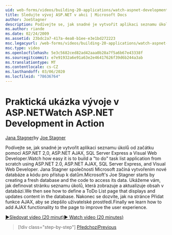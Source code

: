 ```yaml
---
uid: web-forms/videos/building-20-applications/watch-aspnet-development-in-action
title: Sledujte vývoj ASP.NET v akci | Microsoft Docs
author: JoeStagner
description: Podívejte se, jak snadné je vytvořit aplikaci seznamu úkolů od začátku pomocí ASP.NET 2,0, ASP.NET AJAX, SQL Server Express a Visual Web Developer. Mikrofon...
ms.author: riande
ms.date: 02/24/2009
ms.assetid: 23bdc2a7-417a-4ea8-b1ee-e3e1bd272223
msc.legacyurl: /web-forms/videos/building-20-applications/watch-aspnet-development-in-action
msc.type: video
ms.openlocfilehash: 5e3c5682ced82ad42aaa0b28a7f5a6b67e43338f
ms.sourcegitcommit: e7e91932a6e91a63e2e46417626f39d6b244a3ab
ms.translationtype: MT
ms.contentlocale: cs-CZ
ms.lasthandoff: 03/06/2020
ms.locfileid: "78636764"
---
```

# <a name="watch-aspnet-development-in-action"></a><span data-ttu-id="d9eca-104">Praktická ukázka vývoje v ASP.NET</span><span class="sxs-lookup"><span data-stu-id="d9eca-104">Watch ASP.NET Development in Action</span></span>

<span data-ttu-id="d9eca-105">[Jana Stagner](https://github.com/JoeStagner)</span><span class="sxs-lookup"><span data-stu-id="d9eca-105">by [Joe Stagner](https://github.com/JoeStagner)</span></span>

<span data-ttu-id="d9eca-106">Podívejte se, jak snadné je vytvořit aplikaci seznamu úkolů od začátku pomocí ASP.NET 2,0, ASP.NET AJAX, SQL Server Express a Visual Web Developer.</span><span class="sxs-lookup"><span data-stu-id="d9eca-106">Watch how easy it is to build a "to do" task list application from scratch using ASP.NET 2.0, ASP.NET AJAX, SQL Server Express, and Visual Web Developer.</span></span> <span data-ttu-id="d9eca-107">Jana Stagner společnosti Microsoft začíná vytvořením nové databáze a kódu pro přístup k datům.</span><span class="sxs-lookup"><span data-stu-id="d9eca-107">Microsoft's Joe Stagner starts by creating a fresh database and the code to access its data.</span></span> <span data-ttu-id="d9eca-108">Ukážeme vám, jak definovat stránku seznamu úkolů, která zobrazuje a aktualizuje obsah v databázi.</span><span class="sxs-lookup"><span data-stu-id="d9eca-108">We then see how to define a ToDo List page that displays and updates content in the database.</span></span> <span data-ttu-id="d9eca-109">Nakonec se dozvíte, jak na stránce Přidat funkce AJAX, aby se zlepšilo uživatelské prostředí.</span><span class="sxs-lookup"><span data-stu-id="d9eca-109">Finally we learn how to add AJAX functionality to the page to improve the user experience.</span></span>

[<span data-ttu-id="d9eca-110">&#9654;Sledovat video (20 minut)</span><span class="sxs-lookup"><span data-stu-id="d9eca-110">&#9654; Watch video (20 minutes)</span></span>](https://channel9.msdn.com/Blogs/ASP-NET-Site-Videos/watch-aspnet-development-in-action)

> [!div class="step-by-step"]
> [<span data-ttu-id="d9eca-111">Předchozí</span><span class="sxs-lookup"><span data-stu-id="d9eca-111">Previous</span></span>](lesson-8-working-with-the-gridview-and-formview.md)
